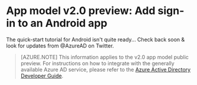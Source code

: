 <properties
	pageTitle="App Model v2.0 Andoid App | Windows Azure"
	description="How to build an Android app that signs users in with both personal Microsoft Account and work or school accounts."
	services="active-directory"
	documentationCenter=""
	authors="dstrockis"
	manager="mbaldwin"
	editor=""/>

<tags
	ms.service="active-directory"
	ms.date="09/11/2015"
	wacn.date=""/>

# App model v2.0 preview: Add sign-in to an Android app

The quick-start tutorial for Android isn't quite ready... Check back soon & look for updates from @AzureAD on Twitter.

> [AZURE.NOTE]
This information applies to the v2.0 app model public preview.  For instructions on how to integrate with the generally available Azure AD service, please refer to the [Azure Active Directory Developer Guide](/documentation/articles/active-directory-developers-guide).
